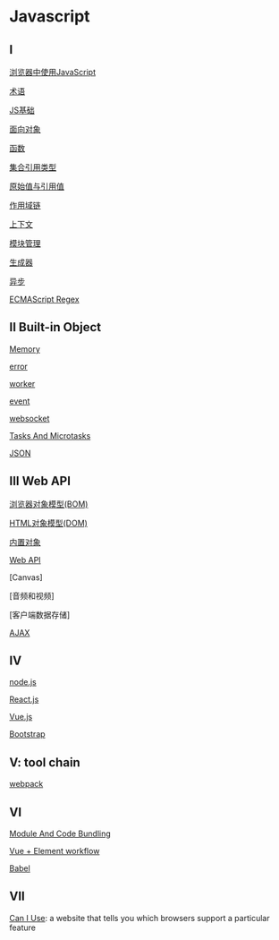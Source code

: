# Javascript

## I

[浏览器中使用JavaScript](javascript-using.md)

[术语](javascript-terms.md)

[JS基础](javascript-foundation.md)

[面向对象](javascript-object-oriented.md)

[函数](javascript-function.md)

[集合引用类型](javascript-集合引用类型.md)

[原始值与引用值](javascript-variable-copy-and-reference.md)

[作用域链](javascript-scope-chain.md)

[上下文](javascript-context.md)

[模块管理](javascript-module.md)

[生成器](javascript-iteration.md)

[异步](javascript-async.md)

[ECMAScript Regex](ecmascript-regex.md)

## II Built-in Object

[Memory](javascript-memory-management.md)

[error](javascript-error.md)

[worker](javascript-worker.md)

[event](javascript-event.md)

[websocket](javascript-websocket.md)

[Tasks And Microtasks](javascript-tasks-and-microtasks.md)

[JSON](/sorted/javascript/javascript-json.md)

## III Web API

[浏览器对象模型(BOM)](javascript-bom.md)

[HTML对象模型(DOM)](../sorted/javascript/javascript-dom.md)

[内置对象](javascript-built-in-object.md)

[Web API](../sorted/javascript/javascript-server-api.md)

[Canvas]

[音频和视频]

[客户端数据存储]

[AJAX](/sorted/javascript/javascript-ajax.md)

## IV

[node.js](nodejs.md)

[React.js](react.md)

[Vue.js](vue.md)

[Bootstrap](/sorted/javascript/bootstrap.md)

## V: tool chain

[webpack](/sorted/javascript/webpack.md)

## VI

[Module And Code Bundling](javascript-module-and-code-bundling.md)

[Vue + Element workflow](/sorted/javascript/vue-element-ui-workflow.md)

[Babel](/sorted/javascript/babel.md)

## VII

[Can I Use](https://caniuse.com/): a website that tells you which browsers support a particular feature
